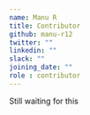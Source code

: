 ```yaml
---
name: Manu R
title: Contributor
github: manu-r12
twitter: ""
linkedin: ""
slack: ""
joining_date: ""
role : contributor
---
```


Still waiting for this
